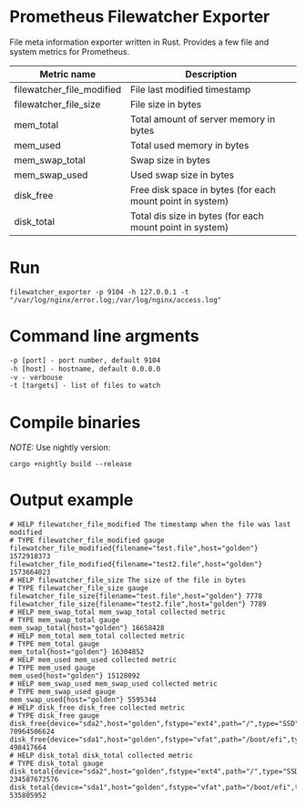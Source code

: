 # Prometheus Filewatcher Exporter
File meta information exporter written in Rust.
Provides a few file and system metrics for Prometheus. 

| Metric name | Description | 
|---------------------------|---------------|
| filewatcher_file_modified | File last modified timestamp |
| filewatcher_file_size | File size in bytes |
| mem_total | Total amount of server memory in bytes |
| mem_used | Total used memory in bytes |
| mem_swap_total | Swap size in bytes |
| mem_swap_used | Used swap size in bytes |
| disk_free | Free disk space in bytes (for each mount point in system) |
| disk_total | Total dis size in bytes (for each mount point in system) |


# Run
```filewatcher_exporter -p 9104 -h 127.0.0.1 -t "/var/log/nginx/error.log;/var/log/nginx/access.log" ```

# Command line argments
```cmd
-p [port] - port number, default 9104
-h [host] - hostname, default 0.0.0.0
-v - verbouse 
-t [targets] - list of files to watch
```

# Compile binaries 
*NOTE:* Use nightly version:

```cargo +nightly build --release```

# Output example
```promql
# HELP filewatcher_file_modified The timestamp when the file was last modified
# TYPE filewatcher_file_modified gauge
filewatcher_file_modified{filename="test.file",host="golden"} 1572918373
filewatcher_file_modified{filename="test2.file",host="golden"} 1573664023
# HELP filewatcher_file_size The size of the file in bytes
# TYPE filewatcher_file_size gauge
filewatcher_file_size{filename="test.file",host="golden"} 7778
filewatcher_file_size{filename="test2.file",host="golden"} 7789
# HELP mem_swap_total mem_swap_total collected metric
# TYPE mem_swap_total gauge
mem_swap_total{host="golden"} 16658428
# HELP mem_total mem_total collected metric
# TYPE mem_total gauge
mem_total{host="golden"} 16304852
# HELP mem_used mem_used collected metric
# TYPE mem_used gauge
mem_used{host="golden"} 15128092
# HELP mem_swap_used mem_swap_used collected metric
# TYPE mem_swap_used gauge
mem_swap_used{host="golden"} 5595344
# HELP disk_free disk_free collected metric
# TYPE disk_free gauge
disk_free{device="sda2",host="golden",fstype="ext4",path="/",type="SSD"} 70964506624
disk_free{device="sda1",host="golden",fstype="vfat",path="/boot/efi",type="SSD"} 498417664
# HELP disk_total disk_total collected metric
# TYPE disk_total gauge
disk_total{device="sda2",host="golden",fstype="ext4",path="/",type="SSD"} 234587672576
disk_total{device="sda1",host="golden",fstype="vfat",path="/boot/efi",type="SSD"} 535805952
```

